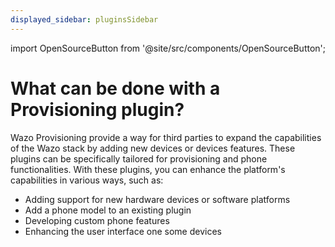 ```yaml
---
displayed_sidebar: pluginsSidebar
---
```


import OpenSourceButton from '@site/src/components/OpenSourceButton';

# What can be done with a Provisioning plugin?

Wazo Provisioning provide a way for third parties to expand the capabilities of the Wazo stack by adding new devices or devices features. These plugins can be specifically tailored for provisioning and phone functionalities. With these plugins, you can enhance the platform's capabilities in various ways, such as:

- Adding support for new hardware devices or software platforms
- Add a phone model to an existing plugin
- Developing custom phone features
- Enhancing the user interface one some devices

<OpenSourceButton href="https://wazo-platform.org/uc-doc/contributors/provisioning/developing_plugins" text="Read Documentation" />

